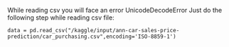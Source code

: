 While reading csv you will face an error UnicodeDecodeError
Just do the following step while reading csv file:
```
data = pd.read_csv("/kaggle/input/ann-car-sales-price-prediction/car_purchasing.csv",encoding='ISO-8859-1')
```